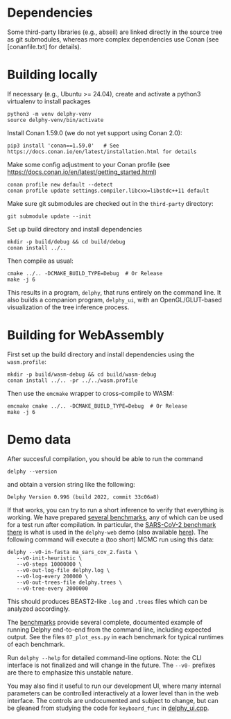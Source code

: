 # Dependencies

Some third-party libraries (e.g., abseil) are linked directly in the source tree as git submodules, whereas more complex dependencies use Conan (see [conanfile.txt] for details).

# Building locally

If necessary (e.g., Ubuntu >= 24.04), create and activate a python3 virtualenv to install packages
```
python3 -m venv delphy-venv
source delphy-venv/bin/activate
```

Install Conan 1.59.0 (we do not yet support using Conan 2.0):
```
pip3 install 'conan==1.59.0'   # See https://docs.conan.io/en/latest/installation.html for details
```

Make some config adjustment to your Conan profile (see https://docs.conan.io/en/latest/getting_started.html)
```
conan profile new default --detect
conan profile update settings.compiler.libcxx=libstdc++11 default
```

Make sure git submodules are checked out in the `third-party` directory:
```
git submodule update --init
```

Set up build directory and install dependencies
```
mkdir -p build/debug && cd build/debug
conan install ../..
```

Then compile as usual:
```
cmake ../.. -DCMAKE_BUILD_TYPE=Debug  # Or Release
make -j 6
```

This results in a program, `delphy`, that runs entirely on the command line.
It also builds a companion program, `delphy_ui`, with an OpenGL/GLUT-based visualization
of the tree inference process.

# Building for WebAssembly

First set up the build directory and install dependencies using the `wasm.profile`:
```
mkdir -p build/wasm-debug && cd build/wasm-debug
conan install ../.. -pr ../../wasm.profile
```

Then use the `emcmake` wrapper to cross-compile to WASM:
```
emcmake cmake ../.. -DCMAKE_BUILD_TYPE=Debug  # Or Release
make -j 6
```

# Demo data

After succesful compilation, you should be able to run the command
```
delphy --version
```
and obtain a version string like the following:
```
Delphy Version 0.996 (build 2022, commit 33c06a8)
```

If that works, you can try to run a short inference to verify that everything is working.  We have prepared [several benchmarks](https://github.com/broadinstitute/delphy-2024-paper-data), any of which can be used for a test run after compilation.  In particular, the [SARS-CoV-2 benchmark there](https://github.com/broadinstitute/delphy-2024-paper-data/tree/main/sars-cov-2-lemieux/delphy_inputs/ma_sars_cov_2.fasta) is what is used in the `delphy-web` demo (also available [here](https://delphy.fathom.info/ma_sars_cov_2.fasta)).  The following command will execute a (too short) MCMC run using this data:
```
delphy --v0-in-fasta ma_sars_cov_2.fasta \
   --v0-init-heuristic \
   --v0-steps 10000000 \
   --v0-out-log-file delphy.log \
   --v0-log-every 200000 \
   --v0-out-trees-file delphy.trees \
   --v0-tree-every 2000000
```
This should produces BEAST2-like `.log` and `.trees` files which can be analyzed accordingly.

The [benchmarks](https://github.com/broadinstitute/delphy-2024-paper-data) provide several complete, documented example of running Delphy end-to-end from the command line, including expected output.  See the files `07_plot_ess.py` in each benchmark for typical runtimes of each benchmark.

Run `delphy --help` for detailed command-line options.  Note: the CLI interface is not finalized and will change in the future.  The `--v0-` prefixes are there to emphasize this unstable nature.

You may also find it useful to run our development UI, where many internal parameters can be controlled interactively at a lower level than in the web interface.  The controls are undocumented and subject to change, but can be gleaned from studying the code for `keyboard_func` in [delphy_ui.cpp](tools/delphy_ui.cpp).